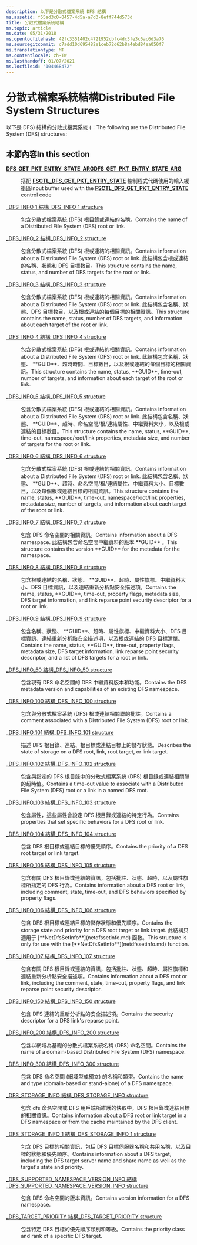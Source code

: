 ```yaml
---
description: 以下是分散式檔案系統 DFS 結構
ms.assetid: f55ad3c0-0457-4d5a-a7d3-8eff744d573d
title: 分散式檔案系統結構
ms.topic: article
ms.date: 05/31/2018
ms.openlocfilehash: 42fc3351402c4721952cbfc4dc3fe3c6ac6d3a76
ms.sourcegitcommit: c7add10d695482e1ceb72d62b8a4ebd84ea050f7
ms.translationtype: MT
ms.contentlocale: zh-TW
ms.lasthandoff: 01/07/2021
ms.locfileid: "104468472"
---
```

# <a name="distributed-file-system-structures"></a><span data-ttu-id="3a3b0-103">分散式檔案系統結構</span><span class="sxs-lookup"><span data-stu-id="3a3b0-103">Distributed File System Structures</span></span>

<span data-ttu-id="3a3b0-104">以下是 DFS) 結構的分散式檔案系統 (：</span><span class="sxs-lookup"><span data-stu-id="3a3b0-104">The following are the Distributed File System (DFS) structures:</span></span>

## <a name="in-this-section"></a><span data-ttu-id="3a3b0-105">本節內容</span><span class="sxs-lookup"><span data-stu-id="3a3b0-105">In this section</span></span>

<dl> <dt>

[<span data-ttu-id="3a3b0-106">**DFS_GET_PKT_ENTRY_STATE_ARG**</span><span class="sxs-lookup"><span data-stu-id="3a3b0-106">**DFS_GET_PKT_ENTRY_STATE_ARG**</span></span>](/windows/win32/api/lmdfs/ns-lmdfs-dfs_get_pkt_entry_state_arg)
</dt> <dd>

<span data-ttu-id="3a3b0-107">搭配 [**FSCTL_DFS_GET_PKT_ENTRY_STATE**](fsctl-dfs-get-pkt-entry-state.md) 控制程式代碼使用的輸入緩衝區</span><span class="sxs-lookup"><span data-stu-id="3a3b0-107">Input buffer used with the [**FSCTL_DFS_GET_PKT_ENTRY_STATE**](fsctl-dfs-get-pkt-entry-state.md) control code</span></span>
</dd> <dt>

[<span data-ttu-id="3a3b0-108">_DFS_INFO_1 結構</span><span class="sxs-lookup"><span data-stu-id="3a3b0-108">_DFS_INFO_1 structure</span></span>](/windows/desktop/api/lmdfs/ns-lmdfs-dfs_info_1)
</dt> <dd>
<span data-ttu-id="3a3b0-109">包含分散式檔案系統 (DFS) 根目錄或連結的名稱。</span><span class="sxs-lookup"><span data-stu-id="3a3b0-109">Contains the name of a Distributed File System (DFS) root or link.</span></span>

</dd> <dt>

[<span data-ttu-id="3a3b0-110">_DFS_INFO_2 結構</span><span class="sxs-lookup"><span data-stu-id="3a3b0-110">_DFS_INFO_2 structure</span></span>](/windows/desktop/api/lmdfs/ns-lmdfs-dfs_info_2)
</dt> <dd>
<span data-ttu-id="3a3b0-111">包含分散式檔案系統 (DFS) 根或連結的相關資訊。</span><span class="sxs-lookup"><span data-stu-id="3a3b0-111">Contains information about a Distributed File System (DFS) root or link.</span></span> <span data-ttu-id="3a3b0-112">此結構包含根或連結的名稱、狀態和 DFS 目標數目。</span><span class="sxs-lookup"><span data-stu-id="3a3b0-112">This structure contains the name, status, and number of DFS targets for the root or link.</span></span>

</dd> <dt>

[<span data-ttu-id="3a3b0-113">_DFS_INFO_3 結構</span><span class="sxs-lookup"><span data-stu-id="3a3b0-113">_DFS_INFO_3 structure</span></span>](/windows/desktop/api/lmdfs/ns-lmdfs-dfs_info_3)
</dt> <dd>
<span data-ttu-id="3a3b0-114">包含分散式檔案系統 (DFS) 根或連結的相關資訊。</span><span class="sxs-lookup"><span data-stu-id="3a3b0-114">Contains information about a Distributed File System (DFS) root or link.</span></span> <span data-ttu-id="3a3b0-115">此結構包含名稱、狀態、DFS 目標數目，以及根或連結的每個目標的相關資訊。</span><span class="sxs-lookup"><span data-stu-id="3a3b0-115">This structure contains the name, status, number of DFS targets, and information about each target of the root or link.</span></span>

</dd> <dt>

[<span data-ttu-id="3a3b0-116">_DFS_INFO_4 結構</span><span class="sxs-lookup"><span data-stu-id="3a3b0-116">_DFS_INFO_4 structure</span></span>](/windows/desktop/api/lmdfs/ns-lmdfs-dfs_info_4)
</dt> <dd>
<span data-ttu-id="3a3b0-117">包含分散式檔案系統 (DFS) 根或連結的相關資訊。</span><span class="sxs-lookup"><span data-stu-id="3a3b0-117">Contains information about a Distributed File System (DFS) root or link.</span></span> <span data-ttu-id="3a3b0-118">此結構包含名稱、狀態、 **GUID**、超時時間、目標數目，以及根或連結的每個目標的相關資訊。</span><span class="sxs-lookup"><span data-stu-id="3a3b0-118">This structure contains the name, status, **GUID**, time-out, number of targets, and information about each target of the root or link.</span></span>

</dd> <dt>

[<span data-ttu-id="3a3b0-119">_DFS_INFO_5 結構</span><span class="sxs-lookup"><span data-stu-id="3a3b0-119">_DFS_INFO_5 structure</span></span>](/windows/desktop/api/lmdfs/ns-lmdfs-dfs_info_5)
</dt> <dd>
<span data-ttu-id="3a3b0-120">包含分散式檔案系統 (DFS) 根或連結的相關資訊。</span><span class="sxs-lookup"><span data-stu-id="3a3b0-120">Contains information about a Distributed File System (DFS) root or link.</span></span> <span data-ttu-id="3a3b0-121">此結構包含名稱、狀態、 **GUID**、超時、命名空間/根/連結屬性、中繼資料大小，以及根或連結的目標數目。</span><span class="sxs-lookup"><span data-stu-id="3a3b0-121">This structure contains the name, status, **GUID**, time-out, namespace/root/link properties, metadata size, and number of targets for the root or link.</span></span>

</dd> <dt>

[<span data-ttu-id="3a3b0-122">_DFS_INFO_6 結構</span><span class="sxs-lookup"><span data-stu-id="3a3b0-122">_DFS_INFO_6 structure</span></span>](/windows/desktop/api/lmdfs/ns-lmdfs-dfs_info_6)
</dt> <dd>
<span data-ttu-id="3a3b0-123">包含分散式檔案系統 (DFS) 根或連結的相關資訊。</span><span class="sxs-lookup"><span data-stu-id="3a3b0-123">Contains information about a Distributed File System (DFS) root or link.</span></span> <span data-ttu-id="3a3b0-124">此結構包含名稱、狀態、 **GUID**、超時、命名空間/根/連結屬性、中繼資料大小、目標數目，以及每個根或連結目標的相關資訊。</span><span class="sxs-lookup"><span data-stu-id="3a3b0-124">This structure contains the name, status, **GUID**, time-out, namespace/root/link properties, metadata size, number of targets, and information about each target of the root or link.</span></span>

</dd> <dt>

[<span data-ttu-id="3a3b0-125">_DFS_INFO_7 結構</span><span class="sxs-lookup"><span data-stu-id="3a3b0-125">_DFS_INFO_7 structure</span></span>](/windows/desktop/api/lmdfs/ns-lmdfs-dfs_info_7)
</dt> <dd>
<span data-ttu-id="3a3b0-126">包含 DFS 命名空間的相關資訊。</span><span class="sxs-lookup"><span data-stu-id="3a3b0-126">Contains information about a DFS namespace.</span></span> <span data-ttu-id="3a3b0-127">此結構包含命名空間中繼資料的版本 **GUID** 。</span><span class="sxs-lookup"><span data-stu-id="3a3b0-127">This structure contains the version **GUID** for the metadata for the namespace.</span></span>

</dd> <dt>

[<span data-ttu-id="3a3b0-128">_DFS_INFO_8 結構</span><span class="sxs-lookup"><span data-stu-id="3a3b0-128">_DFS_INFO_8 structure</span></span>](/windows/desktop/api/lmdfs/ns-lmdfs-dfs_info_8)
</dt> <dd>
<span data-ttu-id="3a3b0-129">包含根或連結的名稱、狀態、 **GUID**、超時、屬性旗標、中繼資料大小、DFS 目標資訊，以及連結重新分析點安全描述項。</span><span class="sxs-lookup"><span data-stu-id="3a3b0-129">Contains the name, status, **GUID**, time-out, property flags, metadata size, DFS target information, and link reparse point security descriptor for a root or link.</span></span>

</dd> <dt>

[<span data-ttu-id="3a3b0-130">_DFS_INFO_9 結構</span><span class="sxs-lookup"><span data-stu-id="3a3b0-130">_DFS_INFO_9 structure</span></span>](/windows/desktop/api/lmdfs/ns-lmdfs-dfs_info_9)
</dt> <dd>
<span data-ttu-id="3a3b0-131">包含名稱、狀態、 **GUID**、超時、屬性旗標、中繼資料大小、DFS 目標資訊、連結重新分析點安全描述項，以及根或連結的 DFS 目標清單。</span><span class="sxs-lookup"><span data-stu-id="3a3b0-131">Contains the name, status, **GUID**, time-out, property flags, metadata size, DFS target information, link reparse point security descriptor, and a list of DFS targets for a root or link.</span></span>

</dd> <dt>

[<span data-ttu-id="3a3b0-132">_DFS_INFO_50 結構</span><span class="sxs-lookup"><span data-stu-id="3a3b0-132">_DFS_INFO_50 structure</span></span>](/windows/desktop/api/lmdfs/ns-lmdfs-dfs_info_50)
</dt> <dd>
<span data-ttu-id="3a3b0-133">包含現有 DFS 命名空間的 DFS 中繼資料版本和功能。</span><span class="sxs-lookup"><span data-stu-id="3a3b0-133">Contains the DFS metadata version and capabilities of an existing DFS namespace.</span></span>

</dd> <dt>

[<span data-ttu-id="3a3b0-134">_DFS_INFO_100 結構</span><span class="sxs-lookup"><span data-stu-id="3a3b0-134">_DFS_INFO_100 structure</span></span>](/windows/desktop/api/lmdfs/ns-lmdfs-dfs_info_100)
</dt> <dd>
<span data-ttu-id="3a3b0-135">包含與分散式檔案系統 (DFS) 根或連結相關聯的批註。</span><span class="sxs-lookup"><span data-stu-id="3a3b0-135">Contains a comment associated with a Distributed File System (DFS) root or link.</span></span>

</dd> <dt>

[<span data-ttu-id="3a3b0-136">_DFS_INFO_101 結構</span><span class="sxs-lookup"><span data-stu-id="3a3b0-136">_DFS_INFO_101 structure</span></span>](/windows/desktop/api/lmdfs/ns-lmdfs-dfs_info_101)
</dt> <dd>
<span data-ttu-id="3a3b0-137">描述 DFS 根目錄、連結、根目標或連結目標上的儲存狀態。</span><span class="sxs-lookup"><span data-stu-id="3a3b0-137">Describes the state of storage on a DFS root, link, root target, or link target.</span></span>

</dd> <dt>

[<span data-ttu-id="3a3b0-138">_DFS_INFO_102 結構</span><span class="sxs-lookup"><span data-stu-id="3a3b0-138">_DFS_INFO_102 structure</span></span>](/windows/desktop/api/lmdfs/ns-lmdfs-dfs_info_102)
</dt> <dd>
<span data-ttu-id="3a3b0-139">包含與指定的 DFS 根目錄中的分散式檔案系統 (DFS) 根目錄或連結相關聯的超時值。</span><span class="sxs-lookup"><span data-stu-id="3a3b0-139">Contains a time-out value to associate with a Distributed File System (DFS) root or a link in a named DFS root.</span></span>

</dd> <dt>

[<span data-ttu-id="3a3b0-140">_DFS_INFO_103 結構</span><span class="sxs-lookup"><span data-stu-id="3a3b0-140">_DFS_INFO_103 structure</span></span>](/windows/desktop/api/lmdfs/ns-lmdfs-dfs_info_103)
</dt> <dd>
<span data-ttu-id="3a3b0-141">包含屬性，這些屬性會設定 DFS 根目錄或連結的特定行為。</span><span class="sxs-lookup"><span data-stu-id="3a3b0-141">Contains properties that set specific behaviors for a DFS root or link.</span></span>

</dd> <dt>

[<span data-ttu-id="3a3b0-142">_DFS_INFO_104 結構</span><span class="sxs-lookup"><span data-stu-id="3a3b0-142">_DFS_INFO_104 structure</span></span>](/windows/desktop/api/lmdfs/ns-lmdfs-dfs_info_104)
</dt> <dd>
<span data-ttu-id="3a3b0-143">包含 DFS 根目標或連結目標的優先順序。</span><span class="sxs-lookup"><span data-stu-id="3a3b0-143">Contains the priority of a DFS root target or link target.</span></span>

</dd> <dt>

[<span data-ttu-id="3a3b0-144">_DFS_INFO_105 結構</span><span class="sxs-lookup"><span data-stu-id="3a3b0-144">_DFS_INFO_105 structure</span></span>](/windows/desktop/api/lmdfs/ns-lmdfs-dfs_info_105)
</dt> <dd>
<span data-ttu-id="3a3b0-145">包含有關 DFS 根目錄或連結的資訊，包括批註、狀態、超時，以及屬性旗標所指定的 DFS 行為。</span><span class="sxs-lookup"><span data-stu-id="3a3b0-145">Contains information about a DFS root or link, including comment, state, time-out, and DFS behaviors specified by property flags.</span></span>

</dd> <dt>

[<span data-ttu-id="3a3b0-146">_DFS_INFO_106 結構</span><span class="sxs-lookup"><span data-stu-id="3a3b0-146">_DFS_INFO_106 structure</span></span>](/windows/desktop/api/lmdfs/ns-lmdfs-dfs_info_106)
</dt> <dd>
<span data-ttu-id="3a3b0-147">包含 DFS 根目標或連結目標的儲存狀態和優先順序。</span><span class="sxs-lookup"><span data-stu-id="3a3b0-147">Contains the storage state and priority for a DFS root target or link target.</span></span> <span data-ttu-id="3a3b0-148">此結構只適用于 [**NetDfsSetInfo**](netdfssetinfo.md) 函數。</span><span class="sxs-lookup"><span data-stu-id="3a3b0-148">This structure is only for use with the [**NetDfsSetInfo**](netdfssetinfo.md) function.</span></span>

</dd> <dt>

[<span data-ttu-id="3a3b0-149">_DFS_INFO_107 結構</span><span class="sxs-lookup"><span data-stu-id="3a3b0-149">_DFS_INFO_107 structure</span></span>](/windows/desktop/api/lmdfs/ns-lmdfs-dfs_info_107)
</dt> <dd>
<span data-ttu-id="3a3b0-150">包含有關 DFS 根目錄或連結的資訊，包括批註、狀態、超時、屬性旗標和連結重新分析點安全描述項。</span><span class="sxs-lookup"><span data-stu-id="3a3b0-150">Contains information about a DFS root or link, including the comment, state, time-out, property flags, and link reparse point security descriptor.</span></span>

</dd> <dt>

[<span data-ttu-id="3a3b0-151">_DFS_INFO_150 結構</span><span class="sxs-lookup"><span data-stu-id="3a3b0-151">_DFS_INFO_150 structure</span></span>](/windows/desktop/api/lmdfs/ns-lmdfs-dfs_info_150)
</dt> <dd>
<span data-ttu-id="3a3b0-152">包含 DFS 連結的重新分析點的安全描述項。</span><span class="sxs-lookup"><span data-stu-id="3a3b0-152">Contains the security descriptor for a DFS link's reparse point.</span></span>

</dd> <dt>

[<span data-ttu-id="3a3b0-153">_DFS_INFO_200 結構</span><span class="sxs-lookup"><span data-stu-id="3a3b0-153">_DFS_INFO_200 structure</span></span>](/windows/desktop/api/lmdfs/ns-lmdfs-dfs_info_200)
</dt> <dd>
<span data-ttu-id="3a3b0-154">包含以網域為基礎的分散式檔案系統名稱 (DFS) 命名空間。</span><span class="sxs-lookup"><span data-stu-id="3a3b0-154">Contains the name of a domain-based Distributed File System (DFS) namespace.</span></span>

</dd> <dt>

[<span data-ttu-id="3a3b0-155">_DFS_INFO_300 結構</span><span class="sxs-lookup"><span data-stu-id="3a3b0-155">_DFS_INFO_300 structure</span></span>](/windows/desktop/api/lmdfs/ns-lmdfs-dfs_info_300)
</dt> <dd>
<span data-ttu-id="3a3b0-156">包含 DFS 命名空間 (網域型或獨立) 的名稱和類型。</span><span class="sxs-lookup"><span data-stu-id="3a3b0-156">Contains the name and type (domain-based or stand-alone) of a DFS namespace.</span></span>

</dd> <dt>

[<span data-ttu-id="3a3b0-157">_DFS_STORAGE_INFO 結構</span><span class="sxs-lookup"><span data-stu-id="3a3b0-157">_DFS_STORAGE_INFO structure</span></span>](/windows/desktop/api/lmdfs/ns-lmdfs-dfs_storage_info)
</dt> <dd>
<span data-ttu-id="3a3b0-158">包含 dfs 命名空間或 DFS 用戶端所維護的快取中，DFS 根目錄或連結目標的相關資訊。</span><span class="sxs-lookup"><span data-stu-id="3a3b0-158">Contains information about a DFS root or link target in a DFS namespace or from the cache maintained by the DFS client.</span></span>

</dd> <dt>

[<span data-ttu-id="3a3b0-159">_DFS_STORAGE_INFO_1 結構</span><span class="sxs-lookup"><span data-stu-id="3a3b0-159">_DFS_STORAGE_INFO_1 structure</span></span>](/windows/desktop/api/lmdfs/ns-lmdfs-dfs_storage_info_1)
</dt> <dd>
<span data-ttu-id="3a3b0-160">包含 DFS 目標的相關資訊，包括 DFS 目標伺服器名稱和共用名稱，以及目標的狀態和優先順序。</span><span class="sxs-lookup"><span data-stu-id="3a3b0-160">Contains information about a DFS target, including the DFS target server name and share name as well as the target's state and priority.</span></span>

</dd> <dt>

[<span data-ttu-id="3a3b0-161">_DFS_SUPPORTED_NAMESPACE_VERSION_INFO 結構</span><span class="sxs-lookup"><span data-stu-id="3a3b0-161">_DFS_SUPPORTED_NAMESPACE_VERSION_INFO structure</span></span>](/windows/desktop/api/lmdfs/ns-lmdfs-dfs_supported_namespace_version_info)
</dt> <dd>
<span data-ttu-id="3a3b0-162">包含 DFS 命名空間的版本資訊。</span><span class="sxs-lookup"><span data-stu-id="3a3b0-162">Contains version information for a DFS namespace.</span></span>

</dd> <dt>

[<span data-ttu-id="3a3b0-163">_DFS_TARGET_PRIORITY 結構</span><span class="sxs-lookup"><span data-stu-id="3a3b0-163">_DFS_TARGET_PRIORITY structure</span></span>](/windows/desktop/api/lmdfs/ns-lmdfs-dfs_target_priority)
</dt> <dd>
<span data-ttu-id="3a3b0-164">包含特定 DFS 目標的優先順序類別和等級。</span><span class="sxs-lookup"><span data-stu-id="3a3b0-164">Contains the priority class and rank of a specific DFS target.</span></span>

</dd> </dl>
